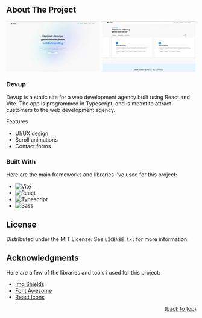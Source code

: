 
<!-- ABOUT THE PROJECT -->
## About The Project

<div style="display:flex;gap:8px">
  <img src="https://raw.githubusercontent.com/eliasakesson/Devup/main/public/Images/home-page.png" alt="" width="49%" />
  <img src="https://raw.githubusercontent.com/eliasakesson/Devup/main/public/Images/features.png" alt="" width="49%" />
</div>

### Devup

Devup is a static site for a web development agency built using React and Vite. The app is programmed in Typescript, and is meant to attract customers to the web development agency.

Features
* UI/UX design
* Scroll animations
* Contact forms

### Built With

Here are the main frameworks and libraries i've used for this project:

* ![Vite][Vite]
* ![React][React.js]
* ![Typescript][Typescript]
* ![Sass][Sass]


<!-- LICENSE -->
## License

Distributed under the MIT License. See `LICENSE.txt` for more information.




<!-- ACKNOWLEDGMENTS -->
## Acknowledgments

Here are a few of the libraries and tools i used for this project:

* [Img Shields](https://shields.io)
* [Font Awesome](https://fontawesome.com)
* [React Icons](https://react-icons.github.io/react-icons/search)

<p align="right">(<a href="#readme-top">back to top</a>)</p>



<!-- MARKDOWN LINKS & IMAGES -->
[logo]: public/images/logo.png
[product-screenshot]: public/images/home-page.png
[Vite]: https://img.shields.io/badge/vite-%23646CFF.svg?style=for-the-badge&logo=vite&logoColor=white
[React.js]: https://img.shields.io/badge/React-20232A?style=for-the-badge&logo=react&logoColor=61DAFB
[Typescript]: https://img.shields.io/badge/typescript-%23007ACC.svg?style=for-the-badge&logo=typescript&logoColor=white
[Sass]: https://img.shields.io/badge/SASS-hotpink.svg?style=for-the-badge&logo=SASS&logoColor=white
